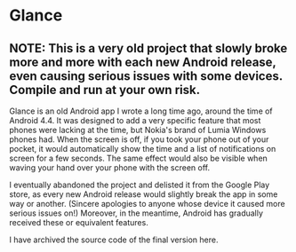 # Glance

## NOTE: This is a very old project that slowly broke more and more with each new Android release, even causing serious issues with some devices. Compile and run at your own risk.

Glance is an old Android app I wrote a long time ago, around the time of Android 4.4. It was designed to add a very specific feature that most phones were lacking at the time, but Nokia's brand of Lumia Windows phones had. When the screen is off, if you took your phone out of your pocket, it would automatically show the time and a list of notifications on screen for a few seconds. The same effect would also be visible when waving your hand over your phone with the screen off.

I eventually abandoned the project and delisted it from the Google Play store, as every new Android release would slightly break the app in some way or another. (Sincere apologies to anyone whose device it caused more serious issues on!) Moreover, in the meantime, Android has gradually received these or equivalent features.

I have archived the source code of the final version here.
